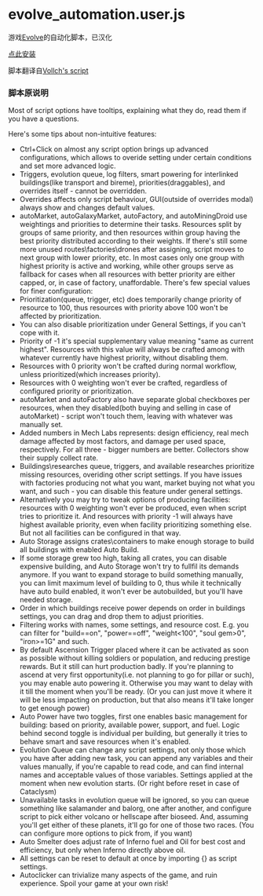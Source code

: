 # evolve_automation.user.js

游戏[Evolve](https://pmotschmann.github.io/Evolve/)的自动化脚本，已汉化

[点此安装](https://github.com/linxiwind/evolve_automation.user.js/raw/main/evolve_automation.user.js)

脚本翻译自[Vollch's script](https://gist.github.com/Vollch/b1a5eec305558a48b7f4575d317d7dd1)

### 脚本原说明

Most of script options have tooltips, explaining what they do, read them if you have a questions.

 Here's some tips about non-intuitive features:

- Ctrl+Click on almost any script option brings up advanced configurations, which allows to overide setting under certain conditions and set more advanced logic.
- Triggers, evolution queue, log filters, smart powering for interlinked buildings(like transport and bireme), priorities(draggables), and overrides itself - cannot be overridden.
- Overrides affects only script behaviour, GUI(outside of overrides modal) always show and changes default values.
- autoMarket, autoGalaxyMarket, autoFactory, and autoMiningDroid use weightings and priorities to determine their tasks. Resources split by groups of same priority, and then resources within group having the best priority distributed according to their weights. If there's still some more unused routes\factories\drones after assigning, script moves to next group with lower priority, etc. In most cases only one group with highest priority is active and working, while other groups serve as fallback for cases when all resources with better priority are either capped, or, in case of factory, unaffordable. There's few special values for finer configuration:
- Prioritization(queue, trigger, etc) does temporarily change priority of resource to 100, thus resources with priority above 100 won't be affected by prioritization.
- You can also disable prioritization under General Settings, if you can't cope with it.
- Priority of -1 it's special supplementary value meaning "same as current highest". Resources with this value will always be crafted among with whatever currently have  highest priority, without disabling them.
- Resources with 0 priority won't be crafted during normal workflow, unless prioritized(which increases priority).
- Resources with 0 weighting won't ever be crafted, regardless of configured priority or prioritization.
- autoMarket and autoFactory also have separate global checkboxes per resources, when they disabled(both buying and selling in case of autoMarket) - script won't touch them, leaving with whatever was manually set.
- Added numbers in Mech Labs represents: design efficiency, real mech damage affected by most factors, and damage per used space, respectively. For all three - bigger numbers are better. Collectors show their supply collect rate.
- Buildings\researches queue, triggers, and available researches prioritize missing resources, overiding other script settings. If you have issues with factories producing not what you want, market buying not what you want, and such - you can disable this feature under general settings.
- Alternatively you may try to tweak options of producing facilities: resources with 0 weighting won't ever be produced, even when script tries to prioritize it. And resources with priority -1 will always have highest available priority, even when facility prioritizing something else. But not all facilities can be configured in that way.
- Auto Storage assigns crates\containers to make enough storage to build all buildings with enabled Auto Build.
- If some storage grew too high, taking all crates, you can disable expensive building, and Auto Storage won't try to fullfil its demands anymore. If you want to expand storage to build something manually, you can limit maximum level of building to 0, thus while it technically have auto build enabled, it won't ever be autobuilded, but you'll have needed storage.
- Order in which buildings receive power depends on order in buildings settings, you can drag and drop them to adjust priorities.
- Filtering works with names, some settings, and resource cost. E.g. you can filter for "build==on", "power==off", "weight<100", "soul gem>0", "iron>=1G" and such.
- By default Ascension Trigger placed where it can be activated as soon as possible without killing soldiers or population, and reducing prestige rewards. But it still can hurt production badly. If you're planning to ascend at very first opportunity(i.e. not planning to go for pillar or such), you may enable auto powering it. Otherwise you may want to delay with it till the moment when you'll be ready. (Or you can just move it where it will be less impacting on production, but that also means it'll take longer to get enough power)
- Auto Power have two toggles, first one enables basic management for building: based on priority, available power, support, and fuel. Logic behind second toggle is individual per building, but generally it tries to behave smart and save resources when it's enabled.
- Evolution Queue can change any script settings, not only those which you have after adding new task, you can append any variables and their values manually, if you're capable to read code, and can find internal names and acceptable values of those variables. Settings applied at the moment when new evolution starts. (Or right before reset in case of Cataclysm)
- Unavailable tasks in evolution queue will be ignored, so you can queue something like salamander and balorg, one after another, and configure script to pick either volcano or hellscape after bioseed. And, assuming you'll get either of these planets, it'll go for one of those two races. (You can configure more options to pick from, if you want)
- Auto Smelter does adjust rate of Inferno fuel and Oil for best cost and efficiency, but only when Inferno directly above oil.
- All settings can be reset to default at once by importing {} as script settings.
- Autoclicker can trivialize many aspects of the game, and ruin experience. Spoil your game at your own risk!
